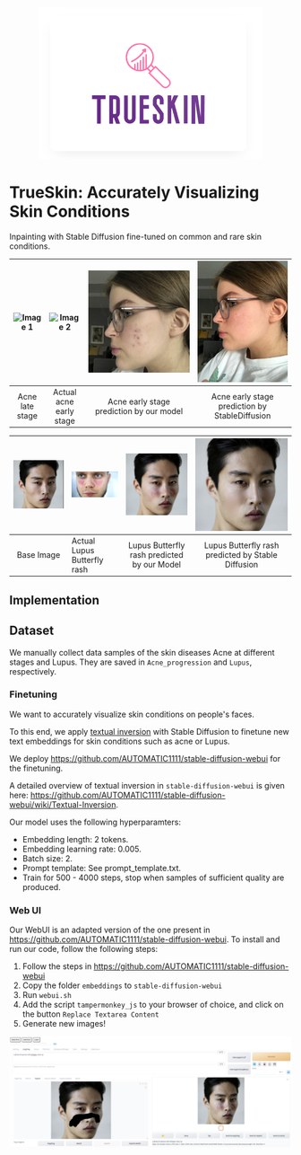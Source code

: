 <p align="center">
  <img src="Frederieke/Loho.png" />
</p>

# TrueSkin: Accurately Visualizing Skin Conditions

Inpainting with Stable Diffusion fine-tuned on common and rare skin conditions.

![Image 1](Frederieke/11Late.png) | ![Image 2](Frederieke/mid.jpg) | ![Image 3](Frederieke/fredericke_pred.png)  | ![Image 4](Frederieke/frederieke_pred_not_tuned.jpg)
:-------------------------:|:-------------------------:|:-------------------------:|:-------------------------:
 Acne late stage     |  Actual acne early stage      |  Acne early stage prediction by our model      |  Acne early stage prediction by StableDiffusion


![Image 1](Frederieke/lups_base.jpeg) |  ![Image 2](Lupus/lupus.jpeg) | ![Image 3](Frederieke/lupus_pred.jpeg) | ![Image 4](Frederieke/lupus_stable.jpeg)
:-------------------------:|:-------------------------|:-------------------------:|:-------------------------:
 Base Image    | Actual Lupus Butterfly rash |  Lupus Butterfly rash predicted by our Model     |  Lupus Butterfly rash predicted by Stable Diffusion

## Implementation

## Dataset

We manually collect data samples of the skin diseases  Acne at different stages and Lupus. They are saved in `Acne_progression` and `Lupus`, respectively.

### Finetuning

We want to accurately visualize skin conditions on people's faces.

To this end, we apply [textual inversion](https://arxiv.org/abs/2208.01618) with Stable Diffusion
to finetune new text embeddings for skin conditions such as acne or Lupus.

We deploy https://github.com/AUTOMATIC1111/stable-diffusion-webui for the finetuning.

A detailed overview of textual inversion in `stable-diffusion-webui` is given here:
https://github.com/AUTOMATIC1111/stable-diffusion-webui/wiki/Textual-Inversion.

Our model uses the following hyperparamters:
* Embedding length: 2 tokens.
* Embedding learning rate: 0.005.
* Batch size: 2.
* Prompt template: See prompt_template.txt.
* Train for 500 - 4000 steps, stop when samples of sufficient quality are produced.


### Web UI

Our WebUI is an adapted version of the one present in https://github.com/AUTOMATIC1111/stable-diffusion-webui. To install and run our code, follow the following steps:

1) Follow the steps in https://github.com/AUTOMATIC1111/stable-diffusion-webui
2) Copy the folder `embeddings` to `stable-diffusion-webui`
3) Run `webui.sh`
4) Add the script `tampermonkey_js` to your browser of choice, and click on the button `Replace Textarea Content`
5) Generate new images!

<p align="center">
  <img src="readme_pics/webinterface.png" />
</p>
